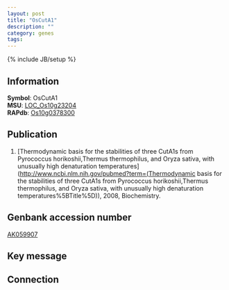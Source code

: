 ```yaml
---
layout: post
title: "OsCutA1"
description: ""
category: genes
tags: 
---
```

{% include JB/setup %}

## Information
__Symbol__: OsCutA1  
__MSU__: [LOC_Os10g23204](http://rice.plantbiology.msu.edu/cgi-bin/ORF_infopage.cgi?orf=LOC_Os10g23204)  
__RAPdb__: [Os10g0378300](http://rapdb.dna.affrc.go.jp/viewer/gbrowse_details/irgsp1?name=Os10g0378300)  

## Publication
1. [Thermodynamic basis for the stabilities of three CutA1s from Pyrococcus horikoshii,Thermus thermophilus, and Oryza sativa, with unusually high denaturation temperatures](http://www.ncbi.nlm.nih.gov/pubmed?term=(Thermodynamic basis for the stabilities of three CutA1s from Pyrococcus horikoshii,Thermus thermophilus, and Oryza sativa, with unusually high denaturation temperatures%5BTitle%5D)), 2008, Biochemistry.

## Genbank accession number
[AK059907](http://www.ncbi.nlm.nih.gov/nuccore/AK059907)

## Key message

## Connection


